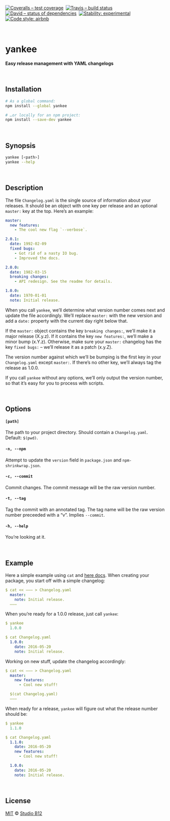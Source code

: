 [![Coveralls – test coverage
](https://img.shields.io/coveralls/studio-b12/yankee.svg?style=flat-square
)](https://coveralls.io/r/studio-b12/yankee
) [![Travis – build status
](https://img.shields.io/travis/studio-b12/yankee/master.svg?style=flat-square
)](https://travis-ci.org/studio-b12/yankee
) [![David – status of dependencies
](https://img.shields.io/david/studio-b12/yankee.svg?style=flat-square
)](https://david-dm.org/studio-b12/yankee
) [![Stability: experimental
](https://img.shields.io/badge/stability-experimental-yellow.svg?style=flat-square
)](https://nodejs.org/api/documentation.html#documentation_stability_index
) [![Code style: airbnb
](https://img.shields.io/badge/code%20style-airbnb-777777.svg?style=flat-square)
](https://github.com/airbnb/javascript)




<a id="/"></a>&nbsp;

# yankee

**Easy release management with YAML changelogs**




<a id="/installation"></a>&nbsp;

## Installation

```sh
# As a global command:
npm install --global yankee

# …or locally for an npm project:
npm install --save-dev yankee
```




<a id="/synopsis"></a>&nbsp;

## Synopsis

```sh
yankee [<path>]  
yankee --help
```




<a id="/description"></a>&nbsp;

## Description

The file `Changelog.yaml` is the single source of information about your releases. It should be an object with one key per release and an optional `master:` key at the top. Here’s an example:

```yaml
master:
  new features:
    - The cool new flag `--verbose`.

2.0.1:
  date: 1992-02-09
  fixed bugs:
    - Got rid of a nasty IO bug.
    - Improved the docs.

2.0.0:
  date: 1982-03-15
  breaking changes:
    - API redesign. See the readme for details.

1.0.0:
  date: 1970-01-01
  note: Initial release.
```

When you call `yankee`, we’ll determine what version number comes next and update the file accordingly. We’ll replace `master:` with the new version and add a `date:` property with the current day right below that.

If the `master:` object contains the key `breaking changes:`, we’ll make it a major release (X.y.z). If it contains the key `new features:`, we’ll make a minor bump (x.Y.z). Otherwise, make sure your `master:` changelog has the key `fixed bugs:` – we’ll release it as a patch (x.y.Z).

The version number against which we’ll be bumping is the first key in your `Changelog.yaml` except `master:`. If there’s no other key, we’ll always tag the release as 1.0.0.

If you call `yankee` without any options, we’ll only output the version number, so that it’s easy for you to process with scripts.




<a id="/options"></a>&nbsp;

## Options

<!-- @options start -->
#### `[path]`
The path to your project directory. Should contain a `Changelog.yaml`. Default: `$(pwd)`.

#### `-n, --npm`
Attempt to update the `version` field in `package.json` and `npm-shrinkwrap.json`.

#### `-c, --commit`
Commit changes. The commit message will be the raw version number.

#### `-t, --tag`
Tag the commit with an annotated tag. The tag name will be the raw version number preceeded with a “v”. Implies `--commit`.

#### `-h, --help`
You’re looking at it.
<!-- @options end -->




<a id="/example"></a>&nbsp;

## Example

Here a simple example using `cat` and [here docs](https://en.wikipedia.org/wiki/Here_document#Unix_shells). When creating your package, you start off with a simple changelog:

```yaml
$ cat << ——— > Changelog.yaml
  master:
    note: Initial release.
  ———
```

When you’re ready for a 1.0.0 release, just call `yankee`:

```yaml
$ yankee
  1.0.0

$ cat Changelog.yaml
  1.0.0:
    date: 2016-05-20
    note: Initial release.
```

Working on new stuff, update the changelog accordingly:

```yaml
$ cat << ——— > Changelog.yaml
  master:
    new features:
      - Cool new stuff!

  $(cat Changelog.yaml)
  ———
```

When ready for a release, `yankee` will figure out what the release number should be:

```yaml
$ yankee
  1.1.0

$ cat Changelog.yaml
  1.1.0:
    date: 2016-05-20
    new features:
      - Cool new stuff!

  1.0.0:
    date: 2016-05-20
    note: Initial release.
```




<a id="/license"></a>&nbsp;

## License

[MIT](https://github.com/studio-b12/yankee/License.md) © [Studio B12](http://studio-b12.de)
